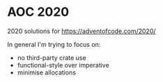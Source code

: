# AOC 2020

2020 solutions for https://adventofcode.com/2020/

In general I'm trying to focus on:

* no third-party crate use
* functional-style over imperative
* minimise allocations
